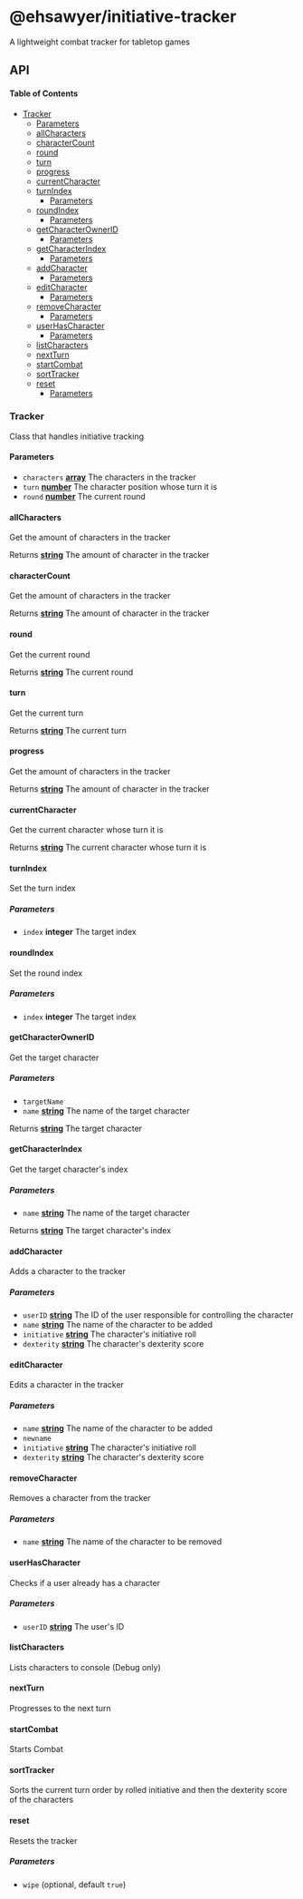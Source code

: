 # @ehsawyer/initiative-tracker

A lightweight combat tracker for tabletop games

## API

<!-- Generated by documentation.js. Update this documentation by updating the source code. -->

#### Table of Contents

-   [Tracker](#tracker)
    -   [Parameters](#parameters)
    -   [allCharacters](#allcharacters)
    -   [characterCount](#charactercount)
    -   [round](#round)
    -   [turn](#turn)
    -   [progress](#progress)
    -   [currentCharacter](#currentcharacter)
    -   [turnIndex](#turnindex)
        -   [Parameters](#parameters-1)
    -   [roundIndex](#roundindex)
        -   [Parameters](#parameters-2)
    -   [getCharacterOwnerID](#getcharacterownerid)
        -   [Parameters](#parameters-3)
    -   [getCharacterIndex](#getcharacterindex)
        -   [Parameters](#parameters-4)
    -   [addCharacter](#addcharacter)
        -   [Parameters](#parameters-5)
    -   [editCharacter](#editcharacter)
        -   [Parameters](#parameters-6)
    -   [removeCharacter](#removecharacter)
        -   [Parameters](#parameters-7)
    -   [userHasCharacter](#userhascharacter)
        -   [Parameters](#parameters-8)
    -   [listCharacters](#listcharacters)
    -   [nextTurn](#nextturn)
    -   [startCombat](#startcombat)
    -   [sortTracker](#sorttracker)
    -   [reset](#reset)
        -   [Parameters](#parameters-9)

### Tracker

Class that handles initiative tracking

#### Parameters

-   `characters` **[array](https://developer.mozilla.org/docs/Web/JavaScript/Reference/Global_Objects/Array)** The characters in the tracker
-   `turn` **[number](https://developer.mozilla.org/docs/Web/JavaScript/Reference/Global_Objects/Number)** The character position whose turn it is
-   `round` **[number](https://developer.mozilla.org/docs/Web/JavaScript/Reference/Global_Objects/Number)** The current round

#### allCharacters

Get the amount of characters in the tracker

Returns **[string](https://developer.mozilla.org/docs/Web/JavaScript/Reference/Global_Objects/String)** The amount of character in the tracker

#### characterCount

Get the amount of characters in the tracker

Returns **[string](https://developer.mozilla.org/docs/Web/JavaScript/Reference/Global_Objects/String)** The amount of character in the tracker

#### round

Get the current round

Returns **[string](https://developer.mozilla.org/docs/Web/JavaScript/Reference/Global_Objects/String)** The current round

#### turn

Get the current turn

Returns **[string](https://developer.mozilla.org/docs/Web/JavaScript/Reference/Global_Objects/String)** The current turn

#### progress

Get the amount of characters in the tracker

Returns **[string](https://developer.mozilla.org/docs/Web/JavaScript/Reference/Global_Objects/String)** The amount of character in the tracker

#### currentCharacter

Get the current character whose turn it is

Returns **[string](https://developer.mozilla.org/docs/Web/JavaScript/Reference/Global_Objects/String)** The current character whose turn it is

#### turnIndex

Set the turn index

##### Parameters

-   `index` **integer** The target index

#### roundIndex

Set the round index

##### Parameters

-   `index` **integer** The target index

#### getCharacterOwnerID

Get the target character

##### Parameters

-   `targetName`  
-   `name` **[string](https://developer.mozilla.org/docs/Web/JavaScript/Reference/Global_Objects/String)** The name of the target character

Returns **[string](https://developer.mozilla.org/docs/Web/JavaScript/Reference/Global_Objects/String)** The target character

#### getCharacterIndex

Get the target character's index

##### Parameters

-   `name` **[string](https://developer.mozilla.org/docs/Web/JavaScript/Reference/Global_Objects/String)** The name of the target character

Returns **[string](https://developer.mozilla.org/docs/Web/JavaScript/Reference/Global_Objects/String)** The target character's index

#### addCharacter

Adds a character to the tracker

##### Parameters

-   `userID` **[string](https://developer.mozilla.org/docs/Web/JavaScript/Reference/Global_Objects/String)** The ID of the user responsible for controlling the character
-   `name` **[string](https://developer.mozilla.org/docs/Web/JavaScript/Reference/Global_Objects/String)** The name of the character to be added
-   `initiative` **[string](https://developer.mozilla.org/docs/Web/JavaScript/Reference/Global_Objects/String)** The character's initiative roll
-   `dexterity` **[string](https://developer.mozilla.org/docs/Web/JavaScript/Reference/Global_Objects/String)** The character's dexterity score

#### editCharacter

Edits a character in the tracker

##### Parameters

-   `name` **[string](https://developer.mozilla.org/docs/Web/JavaScript/Reference/Global_Objects/String)** The name of the character to be added
-   `newname`  
-   `initiative` **[string](https://developer.mozilla.org/docs/Web/JavaScript/Reference/Global_Objects/String)** The character's initiative roll
-   `dexterity` **[string](https://developer.mozilla.org/docs/Web/JavaScript/Reference/Global_Objects/String)** The character's dexterity score

#### removeCharacter

Removes a character from the tracker

##### Parameters

-   `name` **[string](https://developer.mozilla.org/docs/Web/JavaScript/Reference/Global_Objects/String)** The name of the character to be removed

#### userHasCharacter

Checks if a user already has a character

##### Parameters

-   `userID` **[string](https://developer.mozilla.org/docs/Web/JavaScript/Reference/Global_Objects/String)** The user's ID

#### listCharacters

Lists characters to console (Debug only)

#### nextTurn

Progresses to the next turn

#### startCombat

Starts Combat

#### sortTracker

Sorts the current turn order by rolled initiative and then the dexterity score of the characters

#### reset

Resets the tracker

##### Parameters

-   `wipe`   (optional, default `true`)

